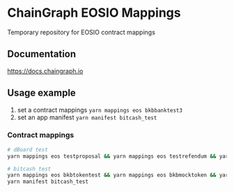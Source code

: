 # ChainGraph EOSIO Mappings

Temporary repository for EOSIO contract mappings

## Documentation

<https://docs.chaingraph.io>

## Usage example

1. set a contract mappings `yarn mappings eos bkbbanktest3`
2. set an app manifest `yarn manifest bitcash_test`

### Contract mappings

```sh
# dBoard test
yarn mappings eos testproposal && yarn mappings eos testrefendum && yarn manifest dboard

# bitcash test
yarn mappings eos bkbtokentest && yarn mappings eos bkbmocktoken && yarn mappings eos bkbbanktest3 && yarn mappings eos delphioracle && yarn mappings eos bkbaccountst
yarn manifest bitcash_test
```
